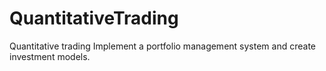 # QuantitativeTrading
Quantitative trading Implement a portfolio management system and create investment models.
